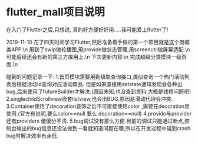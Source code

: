 # flutter_mall项目说明
在入门了Flutter之后,只想说, 真的好方便好好用.....我可能爱上flutter了!

2019-11-10
花了四天时间学习Flutter,然后准备着手做的第一个项目就是这个商城类APP.\n
用到了swip做轮播图,用provide做状态管理,用screenutil做屏幕适配.\n
可能后续还会有新的第三方库用上.\n
下次更新内容:\n
完成超级分类模块一级页面.\n

碰到的问题记录一下:
1.首页模块需要用到级联查询接口,类似查询一个热门活动列表后根据活动id查询对应活动商品.
但是如果直接用setstate通知发现会各种出bug,后来使用了futureBuilder才解决.(原因未知,也没查到资料,大概是线程问题吧)
2.singlechildScrollview嵌套listview,也会出BUG,原因是滑动代理会冲突.
3.Container使用了decoration装饰之后不可直接使用color ,需要在decoration里使用.(官方有说明,要么color==null 要么 decoration==null)
4.provide与provider还有providers 傻傻分不清.
5.bug调试没有那么方便.目前的调试只能通过断点,控制台输出的bug信息还没法做到一看就知道问题在哪,所以在开发过程中碰到crash bug时解决效率有点低.

